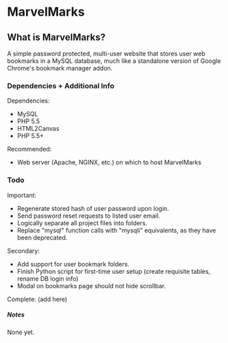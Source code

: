 # MarvelMarks

## What is MarvelMarks?
A simple password protected, multi-user website that stores user web bookmarks in a MySQL database, much like a standalone version of Google Chrome's bookmark manager addon.

### Dependencies + Additional Info
Dependencies:

 - MySQL
 - PHP 5.5
 - HTML2Canvas
 - PHP 5.5+

 Recommended:
 - Web server (Apache, NGINX, etc.) on which to host MarvelMarks

### Todo
Important:
 - Regenerate stored hash of user password upon login.
 - Send password reset requests to listed user email.
 - Logically separate all project files into folders.
 - Replace "mysql" function calls with "mysqli" equivalents, as they have been deprecated.

Secondary:
- Add support for user bookmark folders.
- Finish Python script for first-time user setup (create requisite tables, rename DB login info)
- Modal on bookmarks page should not hide scrollbar.

Complete:
(add here)

##### Notes
 None yet.
